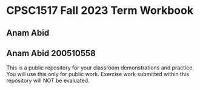 # CPSC1517 Fall 2023 Term Workbook

## Anam Abid

## Anam Abid 200510558

This is a public repository for your classroom demonstrations and practice. You will use this only for public work. Exercise work submitted within this repository will NOT be evaluated.
